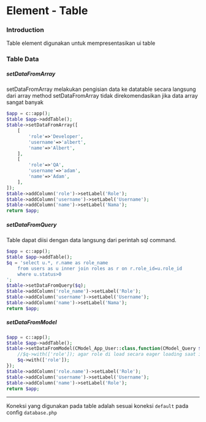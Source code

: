 # Element - Table
### Introduction

Table element digunakan untuk mempresentasikan ui table

### Table Data

##### setDataFromArray
setDataFromArray melakukan pengisian data ke datatable secara langsung dari array
method setDataFromArray tidak direkomendasikan jika data array sangat banyak

```php
$app = c::app();
$table $app->addTable();
$table->setDataFromArray([
    [
        'role'=>'Developer',
        'username'=>'albert',
        'name'=>'Albert',
    ],
    [
        'role'=>'QA',
        'username'=>'adam',
        'name'=>'Adam',
    ],
]);
$table->addColumn('role')->setLabel('Role');
$table->addColumn('username')->setLabel('Username');
$table->addColumn('name')->setLabel('Nama');
return $app;
```

##### setDataFromQuery
Table dapat diisi dengan data langsung dari perintah sql command.

```php
$app = c::app();
$table $app->addTable();
$q = 'select u.*, r.name as role_name
    from users as u inner join roles as r on r.role_id=u.role_id
    where u.status>0
';
$table->setDataFromQuery($q);
$table->addColumn('role_name')->setLabel('Role');
$table->addColumn('username')->setLabel('Username');
$table->addColumn('name')->setLabel('Nama');
return $app;
```


##### setDataFromModel
```php
$app = c::app();
$table $app->addTable();
$table->setDataFromModel(CModel_App_User::class,function(CModel_Query $q){
    //$q->with(['role']); agar role di load secara eager loading saat iterasi table
    $q->with(['role']);
});
$table->addColumn('role.name')->setLabel('Role');
$table->addColumn('username')->setLabel('Username');
$table->addColumn('name')->setLabel('Role');
return $app;
```

---

Koneksi yang digunakan pada table adalah sesuai koneksi `default` pada config `database.php`
